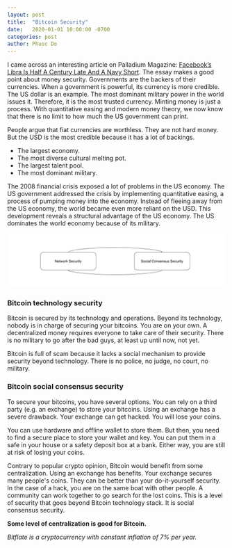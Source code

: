 ```yaml
---
layout: post
title:  "Bitcoin Security"
date:   2020-01-01 10:00:00 -0700
categories: post
author: Phuoc Do
---
```


I came across an interesting article on Palladium Magazine: [Facebook’s Libra Is Half A Century Late And A Navy Short](https://palladiummag.com/2019/11/13/facebooks-libra-is-half-a-century-late-and-a-navy-short/). The essay makes a good point about money security. Governments are the backers of their currencies. When a government is powerful, its currency is more credible. The US dollar is an example. The most dominant military power in the world issues it. Therefore, it is the most trusted currency. Minting money is just a process. With quantitative easing and modern money theory, we now know that there is no limit to how much the US government can print.

People argue that fiat currencies are worthless. They are not hard money. But the USD is the most credible because it has a lot of backings.

- The largest economy.
- The most diverse cultural melting pot.
- The largest talent pool.
- The most dominant military.

The 2008 financial crisis exposed a lot of problems in the US economy. The US government addressed the crisis by implementing quantitative easing, a process of pumping money into the economy. Instead of fleeing away from the US economy, the world became even more reliant on the USD. This development reveals a structural advantage of the US economy. The US dominates the world economy because of its military.

![Figure 1](/assets/images/BitcoinSecurity.png)

### Bitcoin technology security

Bitcoin is secured by its technology and operations. Beyond its technology, nobody is in charge of securing your bitcoins. You are on your own. A decentralized money requires everyone to take care of their security. There is no military to go after the bad guys, at least up until now, not yet.

Bitcoin is full of scam because it lacks a social mechanism to provide security beyond technology. There is no police, no judge, no court, no military.

### Bitcoin social consensus security

To secure your bitcoins, you have several options. You can rely on a third party (e.g. an exchange) to store your bitcoins. Using an exchange has a severe drawback. Your exchange can get hacked. You will lose your coins.

You can use hardware and offline wallet to store them. But then, you need to find a secure place to store your wallet and key. You can put them in a safe in your house or a safety deposit box at a bank. Either way, you are still at risk of losing your coins.

Contrary to popular crypto opinion, Bitcoin would benefit from some centralization. Using an exchange has benefits. Your exchange secures many people's coins. They can be better than your do-it-yourself security. In the case of a hack, you are on the same boat with other people. A community can work together to go search for the lost coins. This is a level of security that goes beyond Bitcoin technology stack. It is social consensus security.

**Some level of centralization is good for Bitcoin.**

*Bitflate is a cryptocurrency with constant inflation of 7% per year.*